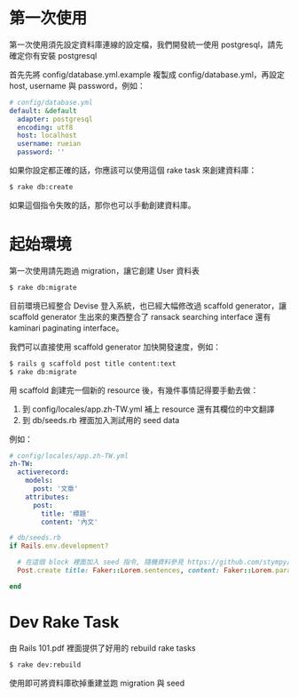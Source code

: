 # 第一次使用

第一次使用須先設定資料庫連線的設定檔，我們開發統一使用 postgresql，請先確定你有安裝 postgresql

首先先將 config/database.yml.example 複製成 config/database.yml，再設定 host, username 與 password，例如：
```yml
# config/database.yml
default: &default
  adapter: postgresql
  encoding: utf8
  host: localhost
  username: rueian
  password: ''
```

如果你設定都正確的話，你應該可以使用這個 rake task 來創建資料庫：

```bash
$ rake db:create
```

如果這個指令失敗的話，那你也可以手動創建資料庫。

# 起始環境

第一次使用請先跑過 migration，讓它創建 User 資料表
```bash
$ rake db:migrate
```

目前環境已經整合 Devise 登入系統，也已經大幅修改過 scaffold generator，讓 scaffold generator 生出來的東西整合了 ransack searching interface 還有 kaminari paginating interface。

我們可以直接使用 scaffold generator 加快開發速度，例如：
```bash
$ rails g scaffold post title content:text
$ rake db:migrate
```

用 scaffold 創建完一個新的 resource 後，有幾件事情記得要手動去做：

1. 到 config/locales/app.zh-TW.yml 補上 resource 還有其欄位的中文翻譯
2. 到 db/seeds.rb 裡面加入測試用的 seed data

例如：
```yml
# config/locales/app.zh-TW.yml
zh-TW:
  activerecord:
    models:
      post: '文章'
    attributes:
      post:
        title: '標題'
        content: '內文'
```

```rb
# db/seeds.rb
if Rails.env.development?

  # 在這個 block 裡面加入 seed 指令, 隨機資料參見 https://github.com/stympy/faker
  Post.create title: Faker::Lorem.sentences, content: Faker::Lorem.paragraph

end
```

# Dev Rake Task
由 Rails 101.pdf 裡面提供了好用的 rebuild rake tasks
```bash
$ rake dev:rebuild
```
使用即可將資料庫砍掉重建並跑 migration 與 seed
